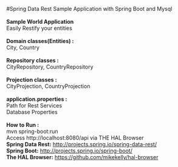 #Spring Data Rest Sample Application with Spring Boot and Mysql<br />
<br />
**Sample World Application**<br />
Easily Restify your entities<br />
<br />
**Domain classes(Entities) :**<br />
City, Country<br />
<br />
**Repository classes :**<br />
CityRepository, CountryRepository<br />
<br />
**Projection classes :**<br />
CityProjection, CountryProjection<br />
<br />
**application.properties :**<br />
Path for Rest Services<br />
Database Properties<br />
<br />
**How to Run :**<br />
mvn spring-boot:run<br />
Access http://localhost:8080/api via THE HAL Browser<br />
**Spring Data Rest:** http://projects.spring.io/spring-data-rest/<br />
**Spring Boot:** http://projects.spring.io/spring-boot/<br />
**The HAL Browser:** https://github.com/mikekelly/hal-browser<br />
<br />



